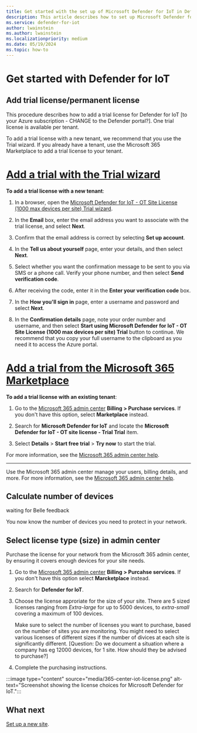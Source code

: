 ```yaml
---
title: Get started with the set up of Microsoft Defender for IoT in Defender portal
description: This article describes how to set up Microsoft Defender for IoT in Defender portal
ms.service: defender-for-iot
author: lwainstein
ms.author: lwainstein
ms.localizationpriority: medium
ms.date: 05/19/2024
ms.topic: how-to
---
```


# Get started with Defender for IoT

## Add trial license/permanent license
<!-- where do we talk about permanent licenses? not here yet? What does that include doing? -->
This procedure describes how to add a trial license for Defender for IoT [to your Azure subscription - CHANGE to the Defender portal?]. One trial license is available per tenant.

To add a trial license with a new tenant, we recommend that you use the Trial wizard. If you already have a tenant, use the Microsoft 365 Marketplace to add a trial license to your tenant.
<!-- Limor, we can remove the tabs and present as two options? -->
# [Add a trial with the Trial wizard](#tab/wizard)

**To add a trial license with a new tenant**:

1. In a browser, open the [Microsoft Defender for IoT - OT Site License (1000 max devices per site) Trial wizard](https://signup.microsoft.com/get-started/signup?products=d2bdd05f-4856-4569-8474-2f9ec298923b).

1. In the **Email** box, enter the email address you want to associate with the trial license, and select **Next**.

1. Confirm that the email address is correct by selecting **Set up account**.

1. In the **Tell us about yourself** page, enter your details, and then select **Next**.

1. Select whether you want the confirmation message to be sent to you via SMS or a phone call. Verify your phone number, and then select **Send verification code**.

1. After receiving the code, enter it in the **Enter your verification code** box.

1. In the **How you'll sign in** page, enter a username and password and select **Next**.

1. In the **Confirmation details** page, note your order number and username, and then select **Start using Microsoft Defender for IoT - OT Site License (1000 max devices per site) Trial** button to continue. We recommend that you copy your full username to the clipboard as you need it to access the Azure portal.

# [Add a trial from the Microsoft 365 Marketplace](#tab/marketplace)

**To add a trial license with an existing tenant**:

1. Go to the [Microsoft 365 admin center](https://portal.office.com/AdminPortal/Home#/catalog) **Billing > Purchase services**. If you don't have this option, select **Marketplace** instead.

1. Search for **Microsoft Defender for IoT** and locate the **Microsoft Defender for IoT - OT site license - Trial Trial** item.

1. Select **Details** > **Start free trial** > **Try now** to start the trial.

For more information, see the [Microsoft 365 admin center help](/microsoft-365/admin/).

---

Use the Microsoft 365 admin center manage your users, billing details, and more. For more information, see the [Microsoft 365 admin center help](/microsoft-365/admin/).

## Calculate number of devices

waiting for Belle feedback

You now know the number of devices you need to protect in your network.

## Select license type (size) in admin center

Purchase the license for your network from the Microsoft 365 admin center, by ensuring it covers enough devices for your site needs.

1. Go to the [Microsoft 365 admin center](https://portal.office.com/AdminPortal/Home#/catalog) **Billing > Purcahse services**. If you don't have this option select **Marcketplace** instead.
1. Search for **Defender for IoT**.
1. Choose the license approriate for the size of your site. There are 5 sized licenses ranging from *Extra-large* for up to 5000 devices, to *extra-small* covering a maximum of 100 devices.

    Make sure to select the number of licenses you want to purchase, based on the number of sites you are monitoring. You might need to select various licenses of different sizes if the number of divices at each site is significantly different.
    [Question: Do we document a situation where a company has eg 12000 devices, for 1 site. How should they be advised to purchase?]

1. Complete the purchasing instructions.

:::image type="content" source="media/365-center-iot-license.png" alt-text="Screenshot showing the license choices for Microsoft Defender for IoT.":::

## What next

[Set up a new site](set-up-site.md).
